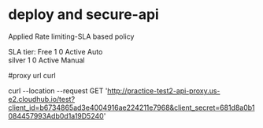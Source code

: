 # deploy and secure-api

Applied Rate limiting-SLA based policy

SLA tier:
Free	1	0	Active	Auto	 
silver	1	0	Active	Manual

#proxy url curl

curl --location --request GET 'http://practice-test2-api-proxy.us-e2.cloudhub.io/test?client_id=b6734865ad3e4004916ae224211e7968&client_secret=681d8a0b1084457993Adb0d1a19D5240'
